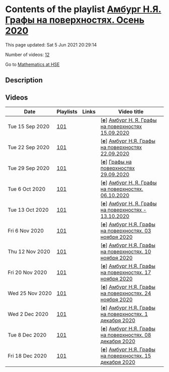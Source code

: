 # Contents of the playlist [Амбург Н.Я. Графы на поверхностях. Осень 2020](https://www.youtube.com/playlist?list=PLq3E5oubNNoAHgjNteBziz2EtU2qDwYoa)

This page updated: Sat 5 Jun 2021 20:29:14

Number of videos: [12](#videos)

Go to [Mathematics at HSE](../README.md)

## Description



## Videos

|Date|Playlists|Links|Video title|
|---|---|---|---|
| Tue&nbsp;15&nbsp;Sep&nbsp;2020 | [101](../playlists/101 "Амбург Н.Я. Графы на поверхностях. Осень 2020") |  | [[**e**](https://studio.youtube.com/video/KRXqwqco96A/edit "Edit")] [Амбург  Н. Я. Графы на поверхностях 15.09.2020](https://www.youtube.com/watch?v=KRXqwqco96A&list=PLq3E5oubNNoAHgjNteBziz2EtU2qDwYoa) |
| Tue&nbsp;22&nbsp;Sep&nbsp;2020 | [101](../playlists/101 "Амбург Н.Я. Графы на поверхностях. Осень 2020") |  | [[**e**](https://studio.youtube.com/video/MEjffhUluuY/edit "Edit")] [Амбург Н.Я.  Графы на поверхностях 22.09.2020](https://www.youtube.com/watch?v=MEjffhUluuY&list=PLq3E5oubNNoAHgjNteBziz2EtU2qDwYoa "Графы на поверхностях&#013;Дисциплина общефакультетского пула&#013;Факультет математики&#013;1, 2 модуль&#013;Преподаватели: Амбург Наталья Яковлевна, Бычков Борис Сергеевич") |
| Tue&nbsp;29&nbsp;Sep&nbsp;2020 | [101](../playlists/101 "Амбург Н.Я. Графы на поверхностях. Осень 2020") |  | [[**e**](https://studio.youtube.com/video/EJ77DmglhW8/edit "Edit")] [Графы на поверхностях 29.09.2020](https://www.youtube.com/watch?v=EJ77DmglhW8&list=PLq3E5oubNNoAHgjNteBziz2EtU2qDwYoa "Графы на поверхностях&#013;Дисциплина общефакультетского пула&#013;Факультет математики&#013;Преподаватели: Амбург Наталья Яковлевна, Бычков Борис Сергеевич") |
| Tue&nbsp;6&nbsp;Oct&nbsp;2020 | [101](../playlists/101 "Амбург Н.Я. Графы на поверхностях. Осень 2020") |  | [[**e**](https://studio.youtube.com/video/A5ke_evG9xc/edit "Edit")] [Амбург Н. Я.  Графы на поверхностях. 06.10.2020](https://www.youtube.com/watch?v=A5ke_evG9xc&list=PLq3E5oubNNoAHgjNteBziz2EtU2qDwYoa "Графы на поверхностях&#013; Факультет математики&#013;Когда читается: 1, 2 модуль&#013;Преподаватели: Амбург Наталья Яковлевна, Бычков Борис Сергеевич&#013;Язык: русский") |
| Tue&nbsp;13&nbsp;Oct&nbsp;2020 | [101](../playlists/101 "Амбург Н.Я. Графы на поверхностях. Осень 2020") |  | [[**e**](https://studio.youtube.com/video/6zEOK2iZ-Sk/edit "Edit")] [Амбург Н. Я.  Графы на поверхностях - 13.10.2020](https://www.youtube.com/watch?v=6zEOK2iZ-Sk&list=PLq3E5oubNNoAHgjNteBziz2EtU2qDwYoa "Графы на поверхностях&#013;Дисциплина общефакультетского пула&#013;Факультет математики&#013;1, 2 модуль&#013;Амбург Наталья Яковлевна") |
| Fri&nbsp;6&nbsp;Nov&nbsp;2020 | [101](../playlists/101 "Амбург Н.Я. Графы на поверхностях. Осень 2020") |  | [[**e**](https://studio.youtube.com/video/jFLvH8Sd9w8/edit "Edit")] [Амбург Н.Я. Графы на поверхностях.  03 ноября 2020](https://www.youtube.com/watch?v=jFLvH8Sd9w8&list=PLq3E5oubNNoAHgjNteBziz2EtU2qDwYoa) |
| Thu&nbsp;12&nbsp;Nov&nbsp;2020 | [101](../playlists/101 "Амбург Н.Я. Графы на поверхностях. Осень 2020") |  | [[**e**](https://studio.youtube.com/video/Jpa_bDov-xg/edit "Edit")] [Амбург Н.Я. Графы на поверхностях.  10 ноября 2020](https://www.youtube.com/watch?v=Jpa_bDov-xg&list=PLq3E5oubNNoAHgjNteBziz2EtU2qDwYoa) |
| Fri&nbsp;20&nbsp;Nov&nbsp;2020 | [101](../playlists/101 "Амбург Н.Я. Графы на поверхностях. Осень 2020") |  | [[**e**](https://studio.youtube.com/video/mkdnSEd1qD0/edit "Edit")] [Амбург Н.Я. Графы на поверхностях. 17 ноября 2020](https://www.youtube.com/watch?v=mkdnSEd1qD0&list=PLq3E5oubNNoAHgjNteBziz2EtU2qDwYoa) |
| Wed&nbsp;25&nbsp;Nov&nbsp;2020 | [101](../playlists/101 "Амбург Н.Я. Графы на поверхностях. Осень 2020") |  | [[**e**](https://studio.youtube.com/video/HQERhFEo69o/edit "Edit")] [Амбург Н.Я. Графы на поверхностях. 24 ноября 2020](https://www.youtube.com/watch?v=HQERhFEo69o&list=PLq3E5oubNNoAHgjNteBziz2EtU2qDwYoa) |
| Wed&nbsp;2&nbsp;Dec&nbsp;2020 | [101](../playlists/101 "Амбург Н.Я. Графы на поверхностях. Осень 2020") |  | [[**e**](https://studio.youtube.com/video/DpwCp_G-U8E/edit "Edit")] [Амбург Н.Я. Графы на поверхностях. 1 декабря 2020](https://www.youtube.com/watch?v=DpwCp_G-U8E&list=PLq3E5oubNNoAHgjNteBziz2EtU2qDwYoa) |
| Tue&nbsp;8&nbsp;Dec&nbsp;2020 | [101](../playlists/101 "Амбург Н.Я. Графы на поверхностях. Осень 2020") |  | [[**e**](https://studio.youtube.com/video/8vVSSCirNXQ/edit "Edit")] [Амбург Н.Я. Графы на поверхностях. 08 декабря 2020](https://www.youtube.com/watch?v=8vVSSCirNXQ&list=PLq3E5oubNNoAHgjNteBziz2EtU2qDwYoa) |
| Fri&nbsp;18&nbsp;Dec&nbsp;2020 | [101](../playlists/101 "Амбург Н.Я. Графы на поверхностях. Осень 2020") |  | [[**e**](https://studio.youtube.com/video/-MjBniv8o28/edit "Edit")] [Амбург Н.Я. Графы на поверхностях. 15 декабря 2020](https://www.youtube.com/watch?v=-MjBniv8o28&list=PLq3E5oubNNoAHgjNteBziz2EtU2qDwYoa) |
